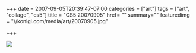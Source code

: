 +++
date = 2007-09-05T20:39:47-07:00
categories = ["art"]
tags = ["art", "collage", "cs5"]
title = "CS5 20070905"
href= ""
summary=""
featuredimg = "//konigi.com/media/art/20070905.jpg"

+++

<img src="//konigi.com/media/art/20070905.jpg" />
